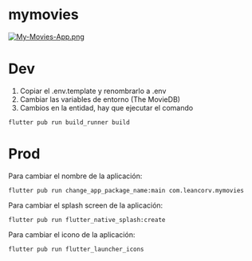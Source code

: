 # mymovies
[![My-Movies-App.png](https://i.postimg.cc/mDZQ9F98/My-Movies-App.png)](https://postimg.cc/8F3JQct6)

# Dev

1. Copiar el .env.template y renombrarlo a .env
2. Cambiar las variables de entorno (The MovieDB)
3. Cambios en la entidad, hay que ejecutar el comando
```
flutter pub run build_runner build
``` 

# Prod
Para cambiar el nombre de la aplicación:
```
flutter pub run change_app_package_name:main com.leancorv.mymovies
``` 

Para cambiar el splash screen de la aplicación:
```
flutter pub run flutter_native_splash:create
```

Para cambiar el icono de la aplicación:
```
flutter pub run flutter_launcher_icons
``` 
